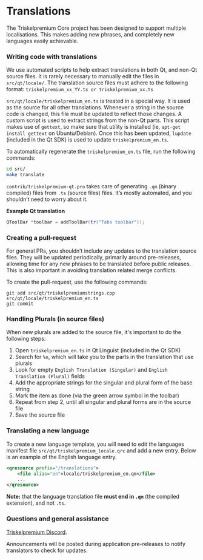 Translations
============

The Triskelpremium Core project has been designed to support multiple localisations. This makes adding new phrases, and completely new languages easily achievable.

### Writing code with translations
We use automated scripts to help extract translations in both Qt, and non-Qt source files. It is rarely necessary to manually edit the files in `src/qt/locale/`. The translation source files must adhere to the following format:
`triskelpremium_xx_YY.ts or triskelpremium_xx.ts`

`src/qt/locale/triskelpremium_en.ts` is treated in a special way. It is used as the source for all other translations. Whenever a string in the source code is changed, this file must be updated to reflect those changes. A custom script is used to extract strings from the non-Qt parts. This script makes use of `gettext`, so make sure that utility is installed (ie, `apt-get install gettext` on Ubuntu/Debian). Once this has been updated, `lupdate` (included in the Qt SDK) is used to update `triskelpremium_en.ts`.

To automatically regenerate the `triskelpremium_en.ts` file, run the following commands:
```sh
cd src/
make translate
```

`contrib/triskelpremium-qt.pro` takes care of generating `.qm` (binary compiled) files from `.ts` (source files) files. It’s mostly automated, and you shouldn’t need to worry about it.

**Example Qt translation**
```cpp
QToolBar *toolbar = addToolBar(tr("Tabs toolbar"));
```

### Creating a pull-request
For general PRs, you shouldn’t include any updates to the translation source files. They will be updated periodically, primarily around pre-releases, allowing time for any new phrases to be translated before public releases. This is also important in avoiding translation related merge conflicts.

To create the pull-request, use the following commands:
```
git add src/qt/triskelpremiumstrings.cpp src/qt/locale/triskelpremium_en.ts
git commit
```

### Handling Plurals (in source files)
When new plurals are added to the source file, it's important to do the following steps:

1. Open `triskelpremium_en.ts` in Qt Linguist (included in the Qt SDK)
2. Search for `%n`, which will take you to the parts in the translation that use plurals
3. Look for empty `English Translation (Singular)` and `English Translation (Plural)` fields
4. Add the appropriate strings for the singular and plural form of the base string
5. Mark the item as done (via the green arrow symbol in the toolbar)
6. Repeat from step 2, until all singular and plural forms are in the source file
7. Save the source file

### Translating a new language
To create a new language template, you will need to edit the languages manifest file `src/qt/triskelpremium_locale.qrc` and add a new entry. Below is an example of the English language entry.

```xml
<qresource prefix="/translations">
    <file alias="en">locale/triskelpremium_en.qm</file>
    ...
</qresource>
```

**Note:** that the language translation file **must end in `.qm`** (the compiled extension), and not `.ts`.

### Questions and general assistance
[Triskelpremium Discord](https://discord.gg/9nzt37V).

Announcements will be posted during application pre-releases to notify translators to check for updates.
